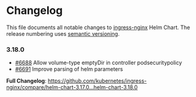 <!-- SPDX-License-Identifier: Apache-2.0 -->

# Changelog

This file documents all notable changes to [ingress-nginx](https://github.com/kubernetes/ingress-nginx) Helm Chart. The release numbering uses [semantic versioning](http://semver.org).

### 3.18.0

* [#6688](https://github.com/kubernetes/ingress-nginx/pull/6688) Allow volume-type emptyDir in controller podsecuritypolicy
* [#6691](https://github.com/kubernetes/ingress-nginx/pull/6691) Improve parsing of helm parameters

**Full Changelog**: https://github.com/kubernetes/ingress-nginx/compare/helm-chart-3.17.0...helm-chart-3.18.0
